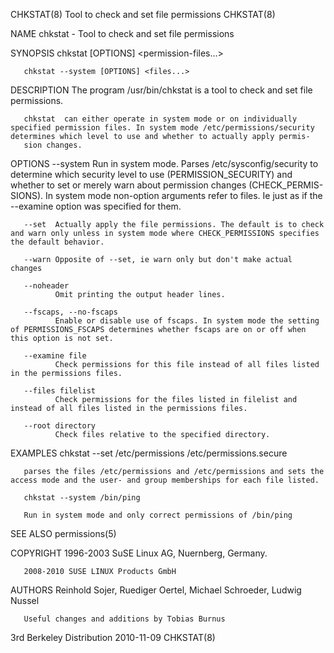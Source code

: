 CHKSTAT(8)                                                                          Tool to check and set file permissions                                                                         CHKSTAT(8)



NAME
       chkstat - Tool to check and set file permissions

SYNOPSIS
       chkstat [OPTIONS] <permission-files...>

       chkstat --system [OPTIONS] <files...>

DESCRIPTION
       The program /usr/bin/chkstat is a tool to check and set file permissions.

       chkstat  can either operate in system mode or on individually specified permission files. In system mode /etc/permissions/security determines which level to use and whether to actually apply permis-
       sion changes.

   OPTIONS
       --system
              Run in system mode. Parses /etc/sysconfig/security to determine which security level to use (PERMISSION_SECURITY) and whether to set or merely warn  about  permission  changes  (CHECK_PERMIS-
              SIONS). In system mode non-option arguments refer to files. Ie just as if the --examine option was specified for them.

       --set  Actually apply the file permissions. The default is to check and warn only unless in system mode where CHECK_PERMISSIONS specifies the default behavior.

       --warn Opposite of --set, ie warn only but don't make actual changes

       --noheader
              Omit printing the output header lines.

       --fscaps, --no-fscaps
              Enable or disable use of fscaps. In system mode the setting of PERMISSIONS_FSCAPS determines whether fscaps are on or off when this option is not set.

       --examine file
              Check permissions for this file instead of all files listed in the permissions files.

       --files filelist
              Check permissions for the files listed in filelist and instead of all files listed in the permissions files.

       --root directory
              Check files relative to the specified directory.

EXAMPLES
       chkstat --set /etc/permissions /etc/permissions.secure

       parses the files /etc/permissions and /etc/permissions and sets the access mode and the user- and group memberships for each file listed.

       chkstat --system /bin/ping

       Run in system mode and only correct permissions of /bin/ping

SEE ALSO
       permissions(5)

COPYRIGHT
       1996-2003 SuSE Linux AG, Nuernberg, Germany.

       2008-2010 SUSE LINUX Products GmbH

AUTHORS
       Reinhold Sojer, Ruediger Oertel, Michael Schroeder, Ludwig Nussel

       Useful changes and additions by Tobias Burnus




3rd Berkeley Distribution                                                                         2010-11-09                                                                                       CHKSTAT(8)
